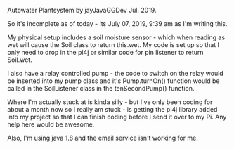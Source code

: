 Autowater Plantsystem by jayJavaGGDev Jul. 2019.


So it's incomplete as of today - its July 07, 2019, 9:39 am as I'm writing this.


My physical setup includes a soil moisture sensor - which when reading as wet will cause the Soil class to return this.wet.
My code is set up so that I only need to drop in the pi4j or similar code for pin listener to return Soil.wet.

I also have a relay controlled pump - the code to switch on the relay would be inserted into my pump class and it's Pump.turnOn()
function would be called in the SoilListener class in the tenSecondPump() function.

Where I'm actually stuck at is kinda silly - but I've only been coding for about a month now so I really am stuck -
is getting the pi4j library added into my project so that I can finish coding before I send it over to my Pi.
Any help here would be awesome.


Also, I'm using java 1.8 and the email service isn't working for me.